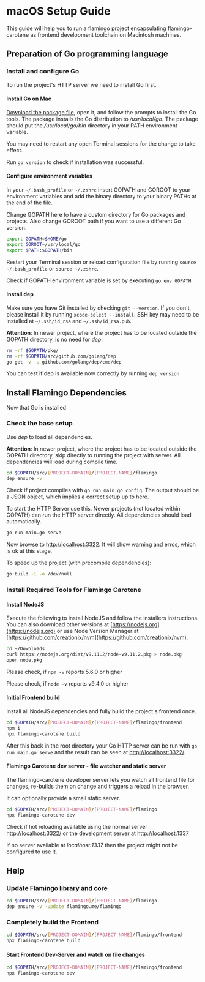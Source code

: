# macOS Setup Guide

This guide will help you to run a flamingo project encapsulating flamingo-carotene as frontend development toolchain on Macintosh machines.

## Preparation of Go programming language

### Install and configure Go

To run the project's HTTP server we need to install Go first.

#### Install Go on Mac

[Download the package file](https://golang.org/dl/), open it, and follow the prompts to install the Go tools. 
The package installs the Go distribution to */usr/local/go*.
The package should put the */usr/local/go/bin* directory in your PATH environment variable. 

You may need to restart any open Terminal sessions for the change to take effect.

Run ```go version``` to check if installation was successful.

#### Configure environment variables

In your ```~/.bash_profile``` or ```~/.zshrc``` insert GOPATH and GOROOT to your environment variables and add the binary directory to your binary PATHs at the end of the file.

Change GOPATH here to have a custom directory for Go packages and projects. Also change GOROOT path if you want to use a different Go version.

```bash
export GOPATH=$HOME/go
export GOROOT=/usr/local/go
export $PATH:$GOPATH/bin
```

Restart your Terminal session or reload configuration file by running ```source ~/.bash_profile``` or ```source ~/.zshrc```.

Check if GOPATH environment variable is set by executing ```go env GOPATH```.
   
#### Install dep

Make sure you have Git installed by checking ```git --version```. 
If you don't, please install it by running ```xcode-select --install```.
SSH key may need to be installed at ```~/.ssh/id_rsa``` and  ```~/.ssh/id_rsa.pub```.

**Attention**:
In newer project, where the project has to be located outside the GOPATH directory, is no need for *dep*.

```bash
rm -rf $GOPATH/pkg/
rm -rf $GOPATH/src/github.com/golang/dep
go get -v -u github.com/golang/dep/cmd/dep
```

You can test if dep is available now correctly by running ```dep version```
    
## Install Flamingo Dependencies

Now that Go is installed

### Check the base setup

Use *dep* to load all dependencies. 

**Attention**:
In newer project, where the project has to be located outside the GOPATH directory, 
skip directly to running the project with server. All dependencies will load during compile time.

```bash
cd $GOPATH/src/[PROJECT-DOMAIN]/[PROJECT-NAME]/flamingo
dep ensure -v
```

Check if project compiles with ```go run main.go config```. The output should be a JSON object, which implies a correct setup up to here.
    
To start the HTTP Server use this. Newer projects (not located within GOPATH) can run the HTTP server directly.
All dependencies should load automatically. 

```bash
go run main.go serve
```

Now browse to [http://localhost:3322](http://localhost:3322).
It will show warning and erros, which is ok at this stage.

To speed up the project (with precompile dependencies):

```bash
go build -i -o /dev/null
```

### Install Required Tools for Flamingo Carotene

#### Install NodeJS

Execute the following to install NodeJS and follow the installers instructions.
You can also download other versions at [https://nodejs.org](https://nodejs.org) or use Node Version Manager at [https://github.com/creationix/nvm](https://github.com/creationix/nvm).

```bash
cd ~/Downloads
curl https://nodejs.org/dist/v9.11.2/node-v9.11.2.pkg > node.pkg
open node.pkg
```

Please check, if ```npm -v``` reports 5.6.0 or higher

Please check, if ```node -v``` reports v9.4.0 or higher


#### Initial Frontend build

Install all NodeJS dependencies and fully build the project's frontend once.

```bash
cd $GOPATH/src/[PROJECT-DOMAIN]/[PROJECT-NAME]/flamingo/frontend
npm i
npx flamingo-carotene build
```

After this back in the root directory your Go HTTP server can be run with ```go run main.go serve``` and the result can be seen at [http://localhost:3322/](http://localhost:3322/).

#### Flamingo Carotene dev server - file watcher and static server

The flamingo-carotene developer server lets you watch all frontend file for changes, re-builds them on change and triggers a reload in the browser.

It can optionally provide a small static server. 

```bash
cd $GOPATH/src/[PROJECT-DOMAIN]/[PROJECT-NAME]/flamingo
npx flamingo-carotene dev
```

Check if hot reloading available using the normal server [http://localhost:3322/](http://localhost:3322/) or the development server at [http://localhost:1337](http://localhost:1337)

If no server available at *localhost:1337* then the project might not be configured to use it.

## Help

### Update Flamingo library and core

```bash
cd $GOPATH/src/[PROJECT-DOMAIN]/[PROJECT-NAME]/flamingo
dep ensure -v -update flamingo.me/flamingo
```

### Completely build the Frontend

```bash
cd $GOPATH/src/[PROJECT-DOMAIN]/[PROJECT-NAME]/flamingo/frontend
npx flamingo-carotene build
```

#### Start Frontend Dev-Server and watch on file changes

```bash
cd $GOPATH/src/[PROJECT-DOMAIN]/[PROJECT-NAME]/flamingo/frontend
npx flamingo-carotene dev
```
